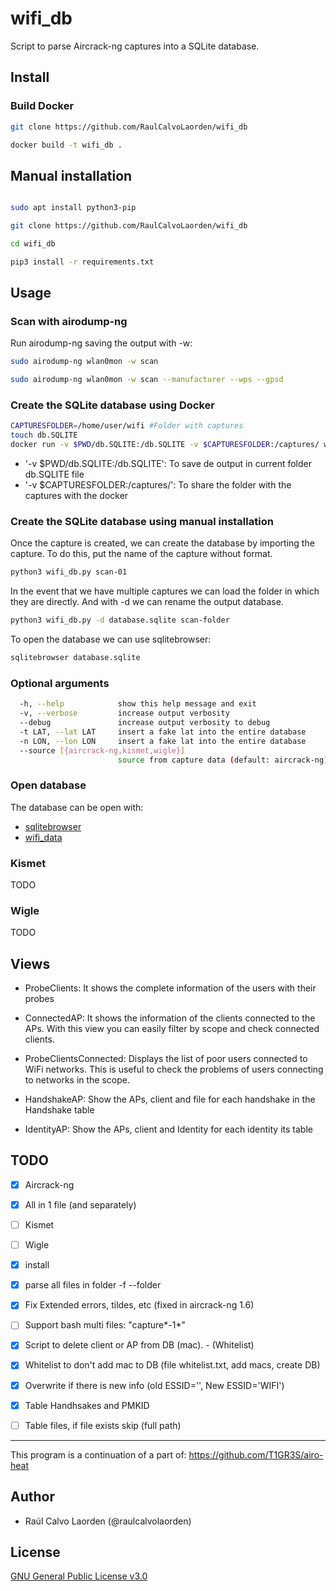 # wifi_db
Script to parse Aircrack-ng captures into a SQLite database.

## Install

### Build Docker

``` bash
git clone https://github.com/RaulCalvoLaorden/wifi_db

docker build -t wifi_db .
```

## Manual installation

``` bash

sudo apt install python3-pip

git clone https://github.com/RaulCalvoLaorden/wifi_db

cd wifi_db

pip3 install -r requirements.txt 

```

## Usage

### Scan with airodump-ng

Run airodump-ng saving the output with -w:

``` bash
sudo airodump-ng wlan0mon -w scan
```

``` bash
sudo airodump-ng wlan0mon -w scan --manufacturer --wps --gpsd
```

### Create the SQLite database using Docker

``` bash
CAPTURESFOLDER=/home/user/wifi #Folder with captures
touch db.SQLITE
docker run -v $PWD/db.SQLITE:/db.SQLITE -v $CAPTURESFOLDER:/captures/ wifi_db
```

- '-v $PWD/db.SQLITE:/db.SQLITE': To save de output in current folder db.SQLITE file
- '-v $CAPTURESFOLDER:/captures/': To share the folder with the captures with the docker

### Create the SQLite database using manual installation

Once the capture is created, we can create the database by importing the capture. To do this, put the name of the capture without format.

``` bash
python3 wifi_db.py scan-01
```

In the event that we have multiple captures we can load the folder in which they are directly. And with -d we can rename the output database.

``` bash
python3 wifi_db.py -d database.sqlite scan-folder
```

To open the database we can use sqlitebrowser:

``` bash
sqlitebrowser database.sqlite
```

### Optional arguments

``` bash
  -h, --help            show this help message and exit
  -v, --verbose         increase output verbosity
  --debug               increase output verbosity to debug
  -t LAT, --lat LAT     insert a fake lat into the entire database
  -n LON, --lon LON     insert a fake lat into the entire database
  --source [{aircrack-ng,kismet,wigle}]
                        source from capture data (default: aircrack-ng) 
```

### Open database

The database can be open with:
- [sqlitebrowser](https://sqlitebrowser.org/)
- [wifi_data](https://github.com/RaulCalvoLaorden/wifi_data)

### Kismet

TODO

### Wigle

TODO

## Views

- ProbeClients: It shows the complete information of the users with their probes

- ConnectedAP: It shows the information of the clients connected to the APs. With this view you can easily filter by scope and check connected clients.

- ProbeClientsConnected: Displays the list of poor users connected to WiFi networks. This is useful to check the problems of users connecting to networks in the scope.

- HandshakeAP: Show the APs, client and file for each handshake in the Handshake table

- IdentityAP: Show the APs, client and Identity for each identity its table

## TODO

- [X] Aircrack-ng

- [X] All in 1 file (and separately)

- [ ] Kismet

- [ ] Wigle

- [X] install 

- [X] parse all files in folder -f --folder

- [X] Fix Extended errors, tildes, etc (fixed in aircrack-ng 1.6)

- [ ] Support bash multi files: "capture*-1*"

- [X] Script to delete client or AP from DB (mac). - (Whitelist)

- [X] Whitelist to don't add mac to DB (file whitelist.txt, add macs, create DB)

- [X] Overwrite if there is new info (old ESSID='', New ESSID='WIFI')

- [X] Table Handhsakes and PMKID

- [ ] Table files, if file exists skip (full path)
---------

This program is a continuation of a part of: https://github.com/T1GR3S/airo-heat

## Author

- Raúl Calvo Laorden (@raulcalvolaorden)

## License

[GNU General Public License v3.0](https://github.com/RaulCalvoLaorden/wifi_db/blob/master/LICENSE)
